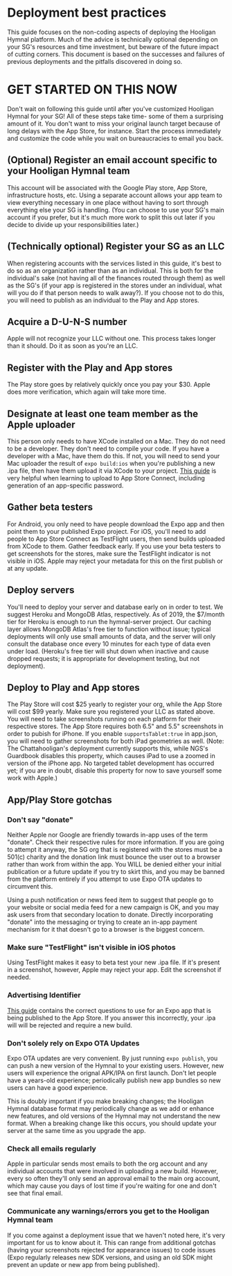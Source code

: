 # Deployment best practices

This guide focuses on the non-coding aspects of deploying the Hooligan Hymnal platform. Much of the advice is technically optional depending on your SG's resources and time investment, but beware of the future impact of cutting corners. This document is based on the successes and failures of previous deployments and the pitfalls discovered in doing so.

# GET STARTED ON THIS NOW

Don't wait on following this guide until after you've customized Hooligan Hymnal for your SG! All of these steps take time- some of them a surprising amount of it. You don't want to miss your original launch target because of long delays with the App Store, for instance. Start the process immediately and customize the code while you wait on bureaucracies to email you back.

## (Optional) Register an email account specific to your Hooligan Hymnal team

This account will be associated with the Google Play store, App Store, infrastructure hosts, etc. Using a separate account allows your app team to view everything necessary in one place without having to sort through everything else your SG is handling. (You can choose to use your SG's main account if you prefer, but it's much more work to split this out later if you decide to divide up your responsibilities later.)

## (Technically optional) Register your SG as an LLC

When registering accounts with the services listed in this guide, it's best to do so as an organization rather than as an individual. This is both for the individual's sake (not having all of the finances routed through them) as well as the SG's (if your app is registered in the stores under an individual, what will you do if that person needs to walk away?). If you choose not to do this, you will need to publish as an individual to the Play and App stores.

## Acquire a D-U-N-S number

Apple will not recognize your LLC without one. This process takes longer than it should. Do it as soon as you're an LLC.

## Register with the Play and App stores

The Play store goes by relatively quickly once you pay your $30. Apple does more verification, which again will take more time.

## Designate at least one team member as the Apple uploader

This person only needs to have XCode installed on a Mac. They do not need to be a developer. They don't need to compile your code. If you have a developer with a Mac, have them do this. If not, you will need to send your Mac uploader the result of `expo build:ios` when you're publishing a new .ipa file, then have them upload it via XCode to your project. [This guide](https://levelup.gitconnected.com/react-native-how-to-publish-an-expo-app-to-testflight-debug-common-errors-90e427b4b5ea) is very helpful when learning to upload to App Store Connect, including generation of an app-specific password. 

## Gather beta testers

For Android, you only need to have people download the Expo app and then point them to your published Expo project. For iOS, you'll need to add people to App Store Connect as TestFlight users, then send builds uploaded from XCode to them. Gather feedback early. If you use your beta testers to get screenshots for the stores, make sure the TestFlight indicator is not visible in iOS. Apple may reject your metadata for this on the first publish or at any update.

## Deploy servers

You'll need to deploy your server and database early on in order to test. We suggest Heroku and MongoDB Atlas, respectively. As of 2019, the $7/month tier for Heroku is enough to run the hymnal-server project. Our caching layer allows MongoDB Atlas's free tier to function without issue; typical deployments will only use small amounts of data, and the server will only consult the database once every 10 minutes for each type of data even under load. (Heroku's free tier will shut down when inactive and cause dropped requests; it is appropriate for development testing, but not deployment).

## Deploy to Play and App stores

The Play Store will cost $25 yearly to register your org, while the App Store will cost $99 yearly. Make sure you registered your LLC as stated above. You will need to take screenshots running on each platform for their respective stores. The App Store requires both 6.5" and 5.5" screenshots in order to pubish for iPhone. If you enable `supportsTablet:true` in app.json, you will need to gather screenshots for both iPad geometries as well. (Note: The Chattahooligan's deployment currently supports this, while NGS's Guardbook disables this property, which causes iPad to use a zoomed in version of the iPhone app. No targeted tablet development has occurred yet; if you are in doubt, disable this property for now to save yourself some work with Apple.)

## App/Play Store gotchas

### Don't say "donate"

Neither Apple nor Google are friendly towards in-app uses of the term "donate". Check their respective rules for more information. If you are going to attempt it anyway, the SG org that is registered with the stores must be a 501(c) charity and the donation link must bounce the user out to a browser rather than work from within the app. You WILL be denied either your initial publication or a future update if you try to skirt this, and you may be banned from the platform entirely if you attempt to use Expo OTA updates to circumvent this.

Using a push notification or news feed item to suggest that people go to your website or social media feed for a new campaign is OK, and you may ask users from that secondary location to donate. Directly incorporating "donate" into the messaging or trying to create an in-app payment mechanism for it that doesn't go to a browser is the biggest concern.

### Make sure "TestFlight" isn't visible in iOS photos

Using TestFlight makes it easy to beta test your new .ipa file. If it's present in a screenshot, however, Apple may reject your app. Edit the screenshot if needed.

### Advertising Identifier

[This guide](https://segment.com/docs/sources/mobile/ios/quickstart/#step-5-submitting-to-the-app-store) contains the correct questions to use for an Expo app that is being published to the App Store. If you answer this incorrectly, your .ipa will will be rejected and require a new build.

### Don't solely rely on Expo OTA Updates

Expo OTA updates are very convenient. By just running `expo publish`, you can push a new version of the Hymnal to your existing users. However, new users will experience the orignal APK/IPA on first launch. Don't let people have a years-old experience; periodically publish new app bundles so new users can have a good experience.

This is doubly important if you make breaking changes; the Hooligan Hymnal database format may periodically change as we add or enhance new features, and old versions of the Hymnal may not understand the new format. When a breaking change like this occurs, you should update your server at the same time as you upgrade the app.

### Check all emails regularly

Apple in particular sends most emails to both the org account and any individual accounts that were involved in uploading a new build. However, every so often they'll only send an approval email to the main org account, which may cause you days of lost time if you're waiting for one and don't see that final email.

### Communicate any warnings/errors you get to the Hooligan Hymnal team

If you come against a deployment issue that we haven't noted here, it's very important for us to know about it. This can range from additional gotchas (having your screenshots rejected for appearance issues) to code issues (Expo regularly releases new SDK versions, and using an old SDK might prevent an update or new app from being published). 